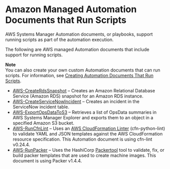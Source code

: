 # Amazon Managed Automation Documents that Run Scripts<a name="runbook-scripts"></a>

AWS Systems Manager Automation documents, or playbooks, support running scripts as part of the automation execution\. 

The following are AWS managed Automation documents that include support for running scripts\.

**Note**  
You can also create your own custom Automation documents that can run scripts\. For information, see [Creating Automation Documents That Run Scripts](automation-document-script.md)\.
+ [AWS\-CreateRdsSnapshot](automation-aws-createrdssnapshot.md) – Creates an Amazon Relational Database Service \(Amazon RDS\) snapshot for an Amazon RDS instance\. 
+ [ AWS\-CreateServiceNowIncident](automation-aws-createservicenowincident.md) – Creates an incident in the ServiceNow incident table\.
+ [AWS\-ExportOpsDataToS3](automation-aws-exportopsdatatos3.md) – Retrieves a list of OpsData summaries in AWS Systems Manager Explorer and exports them to an object in a specified Amazon S3 bucket\. 
+ [AWS\-RunCfnLint](automation-aws-runcfnlint.md) – Uses an [AWS CloudFormation Linter](https://github.com/aws-cloudformation/cfn-python-lint) \(cfn\-python\-lint\) to validate YAML and JSON templates against the AWS CloudFormation resource specification\. This Automation document is using cfn\-lint v0\.24\.4\. 
+ [AWS\-RunPacker](automation-aws-runpacker.md) – Uses the HashiCorp [Packertool](https://www.packer.io/) tool to validate, fix, or build packer templates that are used to create machine images\. This document is using Packer v1\.4\.4\. 
